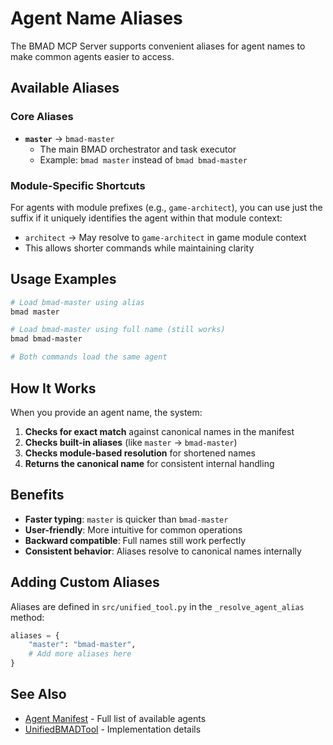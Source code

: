 # Agent Name Aliases

The BMAD MCP Server supports convenient aliases for agent names to make common agents easier to access.

## Available Aliases

### Core Aliases

- **`master`** → `bmad-master`
  - The main BMAD orchestrator and task executor
  - Example: `bmad master` instead of `bmad bmad-master`

### Module-Specific Shortcuts

For agents with module prefixes (e.g., `game-architect`), you can use just the suffix if it uniquely identifies the agent within that module context:

- `architect` → May resolve to `game-architect` in game module context
- This allows shorter commands while maintaining clarity

## Usage Examples

```bash
# Load bmad-master using alias
bmad master

# Load bmad-master using full name (still works)
bmad bmad-master

# Both commands load the same agent
```

## How It Works

When you provide an agent name, the system:

1. **Checks for exact match** against canonical names in the manifest
2. **Checks built-in aliases** (like `master` → `bmad-master`)
3. **Checks module-based resolution** for shortened names
4. **Returns the canonical name** for consistent internal handling

## Benefits

- **Faster typing**: `master` is quicker than `bmad-master`
- **User-friendly**: More intuitive for common operations
- **Backward compatible**: Full names still work perfectly
- **Consistent behavior**: Aliases resolve to canonical names internally

## Adding Custom Aliases

Aliases are defined in `src/unified_tool.py` in the `_resolve_agent_alias` method:

```python
aliases = {
    "master": "bmad-master",
    # Add more aliases here
}
```

## See Also

- [Agent Manifest](../src/bmad/_cfg/agent-manifest.csv) - Full list of available agents
- [UnifiedBMADTool](../src/unified_tool.py) - Implementation details
